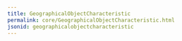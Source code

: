 ```yaml
---
title: GeographicalObjectCharacteristic
permalink: core/GeographicalObjectCharacteristic.html
jsonid: geographicalobjectcharacteristic
---
```

